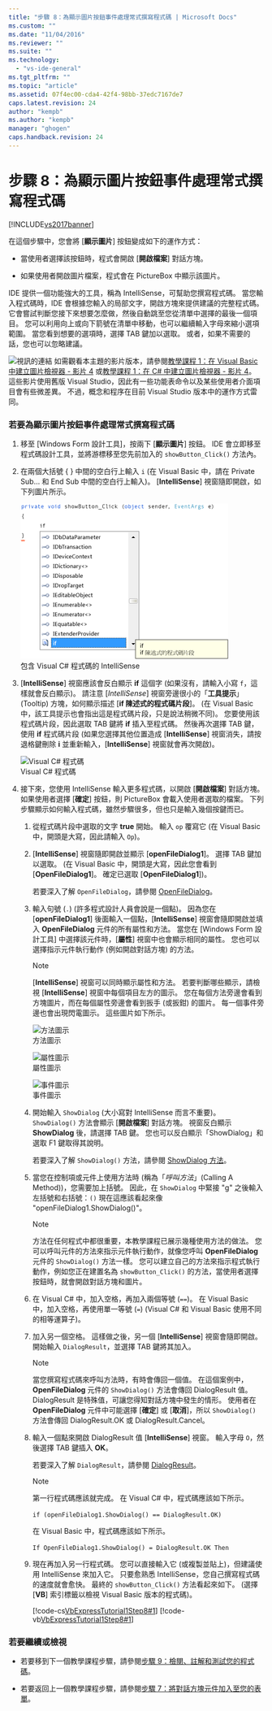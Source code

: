 ```yaml
---
title: "步驟 8：為顯示圖片按鈕事件處理常式撰寫程式碼 | Microsoft Docs"
ms.custom: ""
ms.date: "11/04/2016"
ms.reviewer: ""
ms.suite: ""
ms.technology: 
  - "vs-ide-general"
ms.tgt_pltfrm: ""
ms.topic: "article"
ms.assetid: 07f4ec00-cda4-42f4-98bb-37edc7167de7
caps.latest.revision: 24
author: "kempb"
ms.author: "kempb"
manager: "ghogen"
caps.handback.revision: 24
---
```

# 步驟 8：為顯示圖片按鈕事件處理常式撰寫程式碼
[!INCLUDE[vs2017banner](../code-quality/includes/vs2017banner.md)]

在這個步驟中，您會將 \[**顯示圖片**\] 按鈕變成如下的運作方式：  
  
-   當使用者選擇該按鈕時，程式會開啟 \[**開啟檔案**\] 對話方塊。  
  
-   如果使用者開啟圖片檔案，程式會在 PictureBox 中顯示該圖片。  
  
 IDE 提供一個功能強大的工具，稱為 IntelliSense，可幫助您撰寫程式碼。  當您輸入程式碼時，IDE 會根據您輸入的局部文字，開啟方塊來提供建議的完整程式碼。  它會嘗試判斷您接下來想要怎麼做，然後自動跳至您從清單中選擇的最後一個項目。  您可以利用向上或向下箭號在清單中移動，也可以繼續輸入字母來縮小選項範圍。  當您看到想要的選項時，選擇 TAB 鍵加以選取。  或者，如果不需要的話，您也可以忽略建議。  
  
 ![視訊的連結](../data-tools/media/playvideo.png "PlayVideo") 如需觀看本主題的影片版本，請參閱[教學課程 1：在 Visual Basic 中建立圖片檢視器 \- 影片 4](http://go.microsoft.com/fwlink/?LinkId=205215) 或[教學課程 1：在 C\# 中建立圖片檢視器 \- 影片 4](http://go.microsoft.com/fwlink/?LinkId=205203)。  這些影片使用舊版 Visual Studio，因此有一些功能表命令以及某些使用者介面項目會有些微差異。  不過，概念和程序在目前 Visual Studio 版本中的運作方式雷同。  
  
### 若要為顯示圖片按鈕事件處理常式撰寫程式碼  
  
1.  移至 \[Windows Form 設計工具\]，按兩下 \[**顯示圖片**\] 按鈕。  IDE 會立即移至程式碼設計工具，並將游標移至您先前加入的 `showButton_Click()` 方法內。  
  
2.  在兩個大括號 { } 中間的空白行上輸入 `i` \(在 Visual Basic 中，請在 Private Sub… 和 End Sub 中間的空白行上輸入\)。 \[**IntelliSense**\] 視窗隨即開啟，如下列圖片所示。  
  
     ![包含 Visual C&#35; 程式碼的 IntelliSense](../ide/media/express_ifintellisense.png "Express\_IfIntellisense")  
包含 Visual C\# 程式碼的 IntelliSense  
  
3.  \[**IntelliSense**\] 視窗應該會反白顯示 **if** 這個字   \(如果沒有，請輸入小寫 `f`，這樣就會反白顯示\)。 請注意 \[*IntelliSense*\] 視窗旁邊很小的「**工具提示**」\(Tooltip\) 方塊，如何顯示描述 \[**if 陳述式的程式碼片段**\]。  \(在 Visual Basic 中，該工具提示也會指出這是程式碼片段，只是說法稍微不同\)。 您要使用該程式碼片段，因此選取 TAB 鍵將 **if** 插入至程式碼。  然後再次選擇 TAB 鍵，使用 **if** 程式碼片段   \(如果您選擇其他位置造成 \[**IntelliSense**\] 視窗消失，請按退格鍵刪除 **i** 並重新輸入，\[**IntelliSense**\] 視窗就會再次開啟\)。  
  
     ![Visual C&#35; 程式碼](../ide/media/express_highlighttrue.png "Express\_HighlightTrue")  
Visual C\# 程式碼  
  
4.  接下來，您使用 IntelliSense 輸入更多程式碼，以開啟 \[**開啟檔案**\] 對話方塊。  如果使用者選擇 \[**確定**\] 按鈕，則 PictureBox 會載入使用者選取的檔案。  下列步驟顯示如何輸入程式碼，雖然步驟很多，但也只是輸入幾個按鍵而已。  
  
    1.  從程式碼片段中選取的文字 **true** 開始。  輸入 `op` 覆寫它   \(在 Visual Basic 中，開頭是大寫，因此請輸入 `Op`\)。  
  
    2.  \[**IntelliSense**\] 視窗隨即開啟並顯示 \[**openFileDialog1**\]。  選擇 TAB 鍵加以選取。  \(在 Visual Basic 中，開頭是大寫，因此您會看到 \[**OpenFileDialog1**\]。  確定已選取 \[**OpenFileDialog1**\]\)。  
  
         若要深入了解 `OpenFileDialog`，請參閱 [OpenFileDialog](http://msdn.microsoft.com/library/system.windows.forms.openfiledialog.aspx)。  
  
    3.  輸入句號 \(`.`\) \(許多程式設計人員會說是一個點\)。 因為您在 \[**openFileDialog1**\] 後面輸入一個點，\[**IntelliSense**\] 視窗會隨即開啟並填入 **OpenFileDialog** 元件的所有屬性和方法。  當您在 \[Windows Form 設計工具\] 中選擇該元件時，\[**屬性**\] 視窗中也會顯示相同的屬性。  您也可以選擇指示元件執行動作 \(例如開啟對話方塊\) 的方法。  
  
        > [!NOTE]
        >  \[**IntelliSense**\] 視窗可以同時顯示屬性和方法。  若要判斷哪些顯示，請檢視 \[**IntelliSense**\] 視窗中每個項目左方的圖示。  您在每個方法旁邊會看到方塊圖片，而在每個屬性旁邊會看到扳手 \(或扳鉗\) 的圖片。  每一個事件旁邊也會出現閃電圖示。  這些圖片如下所示。  
  
         ![方法圖示](../ide/media/express_iconmethod.png "Express\_IconMethod")  
方法圖示  
  
         ![屬性圖示](../ide/media/express_iconproperty.png "Express\_IconProperty")  
屬性圖示  
  
         ![事件圖示](../ide/media/express_iconevent.png "Express\_IconEvent")  
事件圖示  
  
    4.  開始輸入 `ShowDialog` \(大小寫對 IntelliSense 而言不重要\)。  `ShowDialog()` 方法會顯示 \[**開啟檔案**\] 對話方塊。  視窗反白顯示 **ShowDialog** 後，請選擇 TAB 鍵。  您也可以反白顯示「ShowDialog」和選取 F1 鍵取得其說明。  
  
         若要深入了解 `ShowDialog()` 方法，請參閱 [ShowDialog 方法](http://msdn.microsoft.com/library/c7ykbedk.aspx)。  
  
    5.  當您在控制項或元件上使用方法時 \(稱為「*呼叫方法*」\(Calling A Method\)\)，您需要加上括號。  因此，在 `ShowDialog` 中緊接 "g" 之後輸入左括號和右括號：`()` 現在這應該看起來像 "openFileDialog1.ShowDialog\(\)"。  
  
        > [!NOTE]
        >  方法在任何程式中都很重要，本教學課程已展示幾種使用方法的做法。  您可以呼叫元件的方法來指示元件執行動作，就像您呼叫 **OpenFileDialog** 元件的 `ShowDialog()` 方法一樣。  您可以建立自己的方法來指示程式執行動作，例如您正在建置名為 `showButton_Click()` 的方法，當使用者選擇按鈕時，就會開啟對話方塊和圖片。  
  
    6.  在 Visual C\# 中，加入空格，再加入兩個等號 \(`==`\)。  在 Visual Basic 中，加入空格，再使用單一等號 \(`=`\)   \(Visual C\# 和 Visual Basic 使用不同的相等運算子\)。  
  
    7.  加入另一個空格。  這樣做之後，另一個 \[**IntelliSense**\] 視窗會隨即開啟。  開始輸入 `DialogResult`，並選擇 TAB 鍵將其加入。  
  
        > [!NOTE]
        >  當您撰寫程式碼來呼叫方法時，有時會傳回一個值。  在這個案例中，**OpenFileDialog** 元件的 `ShowDialog()` 方法會傳回 DialogResult 值。  DialogResult 是特殊值，可讓您得知對話方塊中發生的情形。  使用者在 **OpenFileDialog** 元件中可能選擇 \[**確定**\] 或 \[**取消**\]，所以 `ShowDialog()` 方法會傳回 DialogResult.OK 或 DialogResult.Cancel。  
  
    8.  輸入一個點來開啟 DialogResult 值 \[**IntelliSense**\] 視窗。  輸入字母 `O`，然後選擇 TAB 鍵插入 **OK**。  
  
         若要深入了解 `DialogResult`，請參閱 [DialogResult](http://msdn.microsoft.com/library/system.windows.forms.dialogresult.aspx)。  
  
        > [!NOTE]
        >  第一行程式碼應該就完成。  在 Visual C\# 中，程式碼應該如下所示。  
        >   
        >  `if (openFileDialog1.ShowDialog() == DialogResult.OK)`  
        >   
        >  在 Visual Basic 中，程式碼應該如下所示。  
        >   
        >  `If OpenFileDialog1.ShowDialog() = DialogResult.OK Then`  
  
    9. 現在再加入另一行程式碼。  您可以直接輸入它 \(或複製並貼上\)，但建議使用 IntelliSense 來加入它。  只要愈熟悉 IntelliSense，您自己撰寫程式碼的速度就會愈快。  最終的 `showButton_Click()` 方法看起來如下。  \(選擇 \[**VB**\] 索引標籤以檢視 Visual Basic 版本的程式碼\)。  
  
         [!code-cs[VbExpressTutorial1Step8#1](../ide/codesnippet/CSharp/step-8-write-code-for-the-show-a-picture-button-event-handler_1.cs)]
         [!code-vb[VbExpressTutorial1Step8#1](../ide/codesnippet/VisualBasic/step-8-write-code-for-the-show-a-picture-button-event-handler_1.vb)]  
  
### 若要繼續或檢視  
  
-   若要移到下一個教學課程步驟，請參閱[步驟 9：檢閱、註解和測試您的程式碼](../ide/step-9-review-comment-and-test-your-code.md)。  
  
-   若要返回上一個教學課程步驟，請參閱[步驟 7：將對話方塊元件加入至您的表單](../ide/step-7-add-dialog-components-to-your-form.md)。